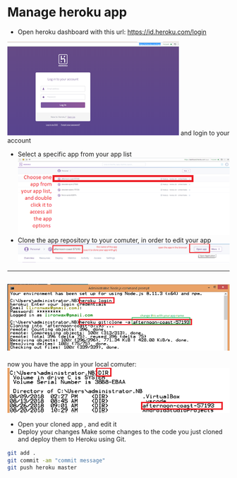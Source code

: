 # Manage heroku app

* Open heroku dashboard with this url:
https://id.heroku.com/login   

![picture](step1.png)
and login to your account   

* Select a specific app from your app list   
![picture](step2.png)
* Clone the app repository to your comuter, in order to edit your app   
![picture](step3.png)
---
![picture](step4.png)
---
now you have the app in your local comuter:   
![picture](step5.png)
* Open your cloned app , and edit it
* Deploy your changes
Make some changes to the code you just cloned and deploy them to Heroku using Git.
```bash
git add .
git commit -am "commit message"
git push heroku master
```